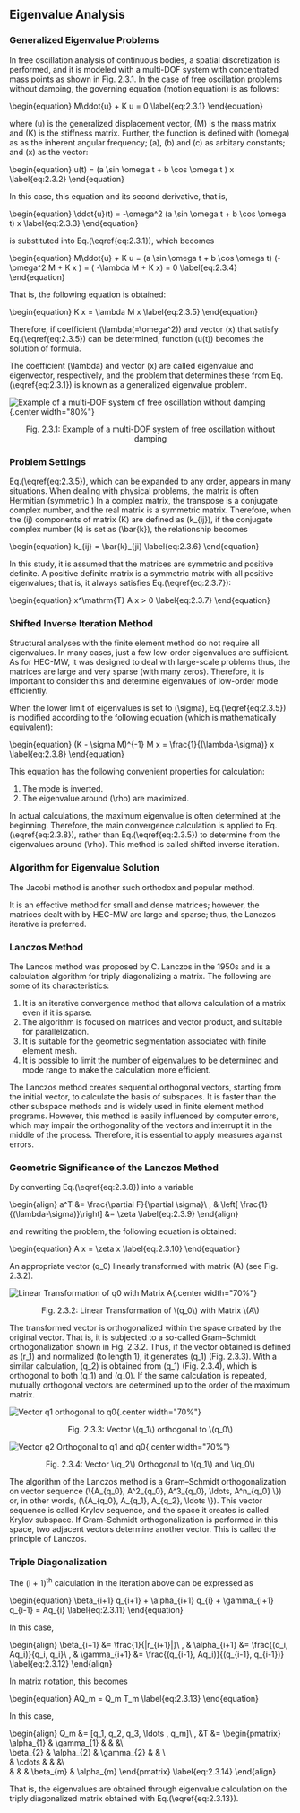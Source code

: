 
## Eigenvalue Analysis

### Generalized Eigenvalue Problems

In free oscillation analysis of continuous bodies, a spatial discretization is performed, and it is modeled with a multi-DOF system with concentrated mass points as shown in Fig. 2.3.1. In the case of free oscillation problems without damping, the governing equation (motion equation) is as follows:

\begin{equation}
M\ddot{u} + K u = 0
\label{eq:2.3.1}
\end{equation}

where \(u\) is the generalized displacement vector, \(M\) is the mass matrix and \(K\) is the stiffness matrix. Further, the function is defined with \(\omega\) as as the inherent angular frequency; \(a\), \(b\) and \(c\) as arbitary constants; and \(x\) as the vector: 

\begin{equation}
u(t) = (a \sin \omega t + b \cos \omega t ) x
\label{eq:2.3.2}
\end{equation}

In this case, this equation and its second derivative, that is, 

\begin{equation}
\ddot{u}(t) = -\omega^2 (a \sin \omega t + b \cos \omega t) x
\label{eq:2.3.3}
\end{equation}

is substituted into Eq.\(\eqref{eq:2.3.1}\), which becomes

\begin{equation}
M\ddot{u} + K u = (a \sin \omega t + b \cos \omega t) (- \omega^2 M + K x ) =  ( -\lambda M + K x) = 0
\label{eq:2.3.4}
\end{equation}

That is, the following equation is obtained:

\begin{equation}
K x = \lambda M x
\label{eq:2.3.5}
\end{equation}

Therefore, if coefficient \(\lambda(=\omega^2)\) and vector \(x\) that satisfy Eq.\(\eqref{eq:2.3.5}\) can be determined, function \(u(t)\) becomes the solution of formula.

The coefficient \(\lambda\) and vector \(x\) are called eigenvalue and eigenvector, respectively, and the problem that determines these from Eq.\(\eqref{eq:2.3.1}\) is known as a generalized eigenvalue problem. 

![Example of a multi-DOF system of free oscillation without damping](media/theory05_01.png){.center width="80%"}
<div style="text-align:center;">
Fig. 2.3.1: Example of a multi-DOF system of free oscillation without damping
</div>

### Problem Settings

Eq.\(\eqref{eq:2.3.5}\), which can be expanded to any order, appears in many situations. When dealing with physical problems, the matrix is often Hermitian (symmetric.) In a complex matrix, the transpose is a conjugate complex number, and the real matrix is a symmetric matrix. Therefore, when the \(ij\) components of matrix \(K\) are defined as \(k_{ij}\), if the conjugate complex number \(k\) is set as \(\bar{k}\), the relationship becomes

\begin{equation}
k_{ij} = \bar{k}_{ji}
\label{eq:2.3.6}
\end{equation}

In this study, it is assumed that the matrices are symmetric and positive definite. A positive definite matrix is a symmetric matrix with all positive eigenvalues; that is, it always satisfies Eq.\(\eqref{eq:2.3.7}\):

\begin{equation}
x^\mathrm{T} A x > 0
\label{eq:2.3.7}
\end{equation}

### Shifted Inverse Iteration Method

Structural analyses with the finite element method do not require all eigenvalues. In many cases, just a few low-order eigenvalues are sufficient. As for HEC-MW, it was designed to deal with large-scale problems thus, the matrices are large and very sparse (with many zeros). Therefore, it is important to consider this and determine eigenvalues of low-order mode efficiently. 

When the lower limit of eigenvalues is set to \(\sigma\), Eq.\(\eqref{eq:2.3.5}\) is modified according to the following equation (which is mathematically equivalent): 

\begin{equation}
(K - \sigma M)^{-1} M x = \frac{1}{(\lambda-\sigma)} x
\label{eq:2.3.8}
\end{equation}

This equation has the following convenient properties for calculation:

  1. The mode is inverted.
  2. The eigenvalue around \(\rho\) are maximized.

In actual calculations, the maximum eigenvalue is often determined at the beginning. Therefore, the main convergence calculation is applied to Eq.\(\eqref{eq:2.3.8}\), rather than Eq.\(\eqref{eq:2.3.5}\) to determine from the eigenvalues around \(\rho\). This method is called shifted inverse iteration. 

### Algorithm for Eigenvalue Solution

The Jacobi method is another such orthodox and popular method. 

It is an effective method for small and dense matrices; however, the matrices dealt with by HEC-MW are large and sparse; thus, the Lanczos iterative is preferred. 

### Lanczos Method

The Lancos method was proposed by C. Lanczos in the 1950s and is a calculation algorithm for triply diagonalizing a matrix. The following are some of its characteristics: 

  1. It is an iterative convergence method that allows calculation of a matrix even if it is sparse.  
  2. The algorithm is focused on matrices and vector product, and suitable for parallelization. 
  3. It is suitable for the geometric segmentation associated with finite element mesh. 
  4. It is possible to limit the number of eigenvalues to be determined and mode range to make the calculation more efficient.

The Lanczos method creates sequential orthogonal vectors, starting from the initial vector, to calculate the basis of subspaces. It is faster than the other subspace methods and is widely used in finite element method programs. However, this method is easily influenced by computer errors, which may impair the orthogonality of the vectors and interrupt it in the middle of the process. Therefore, it is essential to apply measures against errors. 

### Geometric Significance of the Lanczos Method

By converting Eq.\(\eqref{eq:2.3.8}\) into a variable

\begin{align}
  a^T &= \frac{\partial F}{\partial \sigma}\ ,
& \left[ \frac{1}{(\lambda-\sigma)}\right] &= \zeta
\label{eq:2.3.9}
\end{align}

and rewriting the problem, the following equation is obtained:

\begin{equation}
A x = \zeta x
\label{eq:2.3.10}
\end{equation}

An appropriate vector \(q_0\)  linearly transformed with matrix \(A\) (see Fig. 2.3.2).

![Linear Transformation of q0 with Matrix A](media/theory05_02.png){.center width="70%"}
<div style="text-align:center;">
Fig. 2.3.2: Linear Transformation of \(q_0\) with Matrix \(A\)
</div>

The transformed vector is orthogonalized within the space created by the original vector. That is, it is subjected to a so-called Gram–Schmidt orthogonalization shown in Fig. 2.3.2. Thus, if the vector obtained is defined as \(r_1\) and normalized (to length 1), it generates \(q_1\) (Fig. 2.3.3). With a similar calculation, \(q_2\) is obtained from \(q_1\) (Fig. 2.3.4), which is orthogonal to both \(q_1\) and \(q_0\). If the same calculation is repeated, mutually orthogonal vectors are determined up to the order of the maximum matrix. 

![Vector q1 orthogonal to q0](media/theory05_03.png){.center width="70%"}
<div style="text-align:center;">
Fig. 2.3.3: Vector \(q_1\) orthogonal to \(q_0\)
</div>

![Vector q2 Orthogonal to q1 and q0](media/theory05_04.png){.center width="70%"}
<div style="text-align:center;">
Fig. 2.3.4: Vector \(q_2\) Orthogonal to \(q_1\) and \(q_0\)
</div>

The algorithm of the Lanczos method is a Gram–Schmidt orthogonalization on vector sequence \(\\{A_{q_0}, A^2_{q_0}, A^3_{q_0}, \ldots, A^n_{q_0} \\}\) or, in other words, \(\\{A_{q_0}, A_{q_1}, A_{q_2}, \ldots \\}\). This vector sequence is called Krylov sequence, and the space it creates is called Krylov subspace. If Gram–Schmidt orthogonalization is performed in this space, two adjacent vectors determine another vector. This is called the principle of Lanczos. 

### Triple Diagonalization

The \(i + 1\)<sup>th</sup> calculation in the iteration above can be expressed as 

\begin{equation}
\beta_{i+1} q_{i+1} + \alpha_{i+1} q_{i} + \gamma_{i+1} q_{i-1} = Aq_{i}
\label{eq:2.3.11}
\end{equation}

In this case,

\begin{align}
  \beta_{i+1} &= \frac{1}{|r_{i+1}|}\ ,
& \alpha_{i+1} &= \frac{(q_i, Aq_i)}{q_i, q_i}\ ,
& \gamma_{i+1} &= \frac{(q_{i-1}, Aq_i)}{(q_{i-1}, q_{i-1})}
\label{eq:2.3.12}
\end{align}

In matrix notation, this becomes

\begin{equation}
AQ_m = Q_m T_m
\label{eq:2.3.13}
\end{equation}

In this case,

\begin{align}
Q_m &= [q_1, q_2, q_3, \ldots , q_m]\ ,
&T &=
  \begin{pmatrix}
  \alpha_{1} & \gamma_{1} & & &\\\
  \beta_{2}  & \alpha_{2} & \gamma_{2} & &  \\\
             & \cdots & & &\\\
  & & & \beta_{m} & \alpha_{m}
  \end{pmatrix}
\label{eq:2.3.14}
\end{align}

That is, the eigenvalues are obtained through eigenvalue calculation on the triply diagonalized matrix obtained with Eq.\(\eqref{eq:2.3.13}\).


